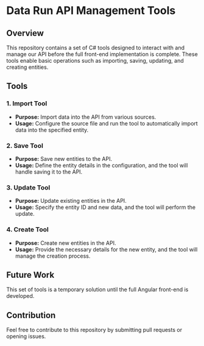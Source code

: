 # Data Run API Management Tools

## Overview

This repository contains a set of C# tools designed to interact with and manage our API before the full front-end implementation is complete. These tools enable basic operations such as importing, saving, updating, and creating entities.

## Tools

### 1. **Import Tool**
   - **Purpose:** Import data into the API from various sources.
   - **Usage:** Configure the source file and run the tool to automatically import data into the specified entity.

### 2. **Save Tool**
   - **Purpose:** Save new entities to the API.
   - **Usage:** Define the entity details in the configuration, and the tool will handle saving it to the API.

### 3. **Update Tool**
   - **Purpose:** Update existing entities in the API.
   - **Usage:** Specify the entity ID and new data, and the tool will perform the update.

### 4. **Create Tool**
   - **Purpose:** Create new entities in the API.
   - **Usage:** Provide the necessary details for the new entity, and the tool will manage the creation process.

## Future Work

This set of tools is a temporary solution until the full Angular front-end is developed.

## Contribution

Feel free to contribute to this repository by submitting pull requests or opening issues.
